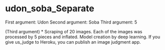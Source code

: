 
# udon_soba_Separate
First argument: Udon
Second argument: Soba
Third argument: 5

(Third argument) * Scraping of 20 images. Each of the images was processed by 5 pieces and inflated. Model creation by deep learning.
 If you give us_judge to Heroku, you can publish an image judgment app.
